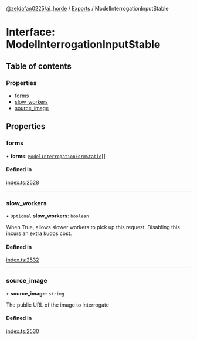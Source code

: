 [@zeldafan0225/ai_horde](../README.md) / [Exports](../modules.md) / ModelInterrogationInputStable

# Interface: ModelInterrogationInputStable

## Table of contents

### Properties

- [forms](ModelInterrogationInputStable.md#forms)
- [slow\_workers](ModelInterrogationInputStable.md#slow_workers)
- [source\_image](ModelInterrogationInputStable.md#source_image)

## Properties

### forms

• **forms**: [`ModelInterrogationFormStable`](ModelInterrogationFormStable.md)[]

#### Defined in

[index.ts:2528](https://github.com/ZeldaFan0225/ai_horde/blob/1d5fbc0/index.ts#L2528)

___

### slow\_workers

• `Optional` **slow\_workers**: `boolean`

When True, allows slower workers to pick up this request. Disabling this incurs an extra kudos cost.

#### Defined in

[index.ts:2532](https://github.com/ZeldaFan0225/ai_horde/blob/1d5fbc0/index.ts#L2532)

___

### source\_image

• **source\_image**: `string`

The public URL of the image to interrogate

#### Defined in

[index.ts:2530](https://github.com/ZeldaFan0225/ai_horde/blob/1d5fbc0/index.ts#L2530)
